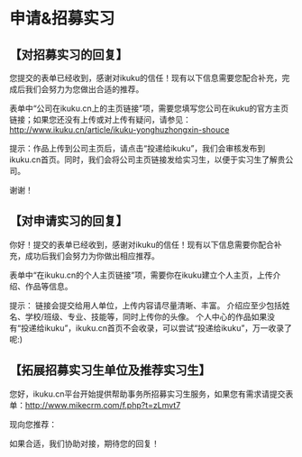 # 申请&招募实习

## 【对招募实习的回复】


您提交的表单已经收到，感谢对ikuku的信任！现有以下信息需要您配合补充，完成后我们会努力为您做出合适的推荐。

表单中“公司在ikuku.cn上的主页链接”项，需要您填写您公司在ikuku的官方主页链接；如果您还没有上传或对上传有疑问，请参见：http://www.ikuku.cn/article/ikuku-yonghuzhongxin-shouce

提示：作品上传到公司主页后，请点击“投递给ikuku”，我们会审核发布到ikuku.cn首页。同时，我们会将公司主页链接发给实习生，以便于实习生了解贵公司。

谢谢！







## 【对申请实习的回复】


你好！提交的表单已经收到，感谢对ikuku的信任！现有以下信息需要你配合补充，成功后我们会努力为你做出相应推荐。


表单中“在ikuku.cn的个人主页链接”项，需要你在ikuku建立个人主页，上传介绍、作品等信息。


提示：
链接会提交给用人单位，上传内容请尽量清晰、丰富。
介绍应至少包括姓名、学校/班级、专业、技能等，同时上传你的头像。
个人中心的作品如果没有“投递给ikuku”，ikuku.cn首页不会收录，可以尝试“投递给ikuku”，万一收录了呢:)




## 【拓展招募实习生单位及推荐实习生】


您好，ikuku.cn平台开始提供帮助事务所招募实习生服务，如果您有需求请提交表单：http://www.mikecrm.com/f.php?t=zLmvt7

现向您推荐：

如果合适，我们协助对接，期待您的回复！